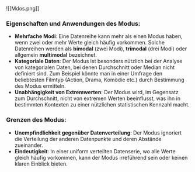 ![[Mdos.png]]
### Eigenschaften und Anwendungen des Modus:
- **Mehrfache Modi**: Eine Datenreihe kann mehr als einen Modus haben, wenn zwei oder mehr Werte gleich häufig vorkommen. Solche Datenreihen werden als **bimodal** (zwei Modi), **trimodal** (drei Modi) oder allgemein **multimodal** bezeichnet.
- **Kategoriale Daten**: Der Modus ist besonders nützlich bei der Analyse von kategorialen Daten, bei denen Durchschnitt oder Median nicht definiert sind. Zum Beispiel könnte man in einer Umfrage den beliebtesten Filmtyp (Action, Drama, Komödie etc.) durch Bestimmung des Modus ermitteln.
- **Unabhängigkeit von Extremwerten**: Der Modus wird, im Gegensatz zum Durchschnitt, nicht von extremen Werten beeinflusst, was ihn in bestimmten Kontexten zu einer nützlichen statistischen Kennzahl macht.

### Grenzen des Modus:
- **Unempfindlichkeit gegenüber Datenverteilung**: Der Modus ignoriert die Verteilung der anderen Datenpunkte und deren Abstände zueinander.
- **Eindeutigkeit**: In einer uniform verteilten Datenserie, wo alle Werte gleich häufig vorkommen, kann der Modus irreführend sein oder keinen klaren Einblick bieten.
